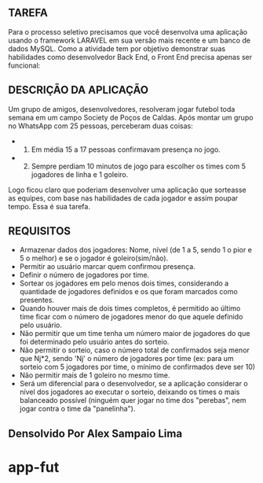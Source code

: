 

## TAREFA

Para o processo seletivo precisamos que você desenvolva uma aplicação usando o framework LARAVEL
em sua versão mais recente e um banco de dados MySQL.
Como a atividade tem por objetivo demonstrar suas habilidades como desenvolvedor Back End, o Front End
precisa apenas ser funcional:

## DESCRIÇÃO DA APLICAÇÃO

Um grupo de amigos, desenvolvedores, resolveram jogar futebol toda semana em um campo Society de
Poços de Caldas.
Após montar um grupo no WhatsApp com 25 pessoas, perceberam duas coisas:
- 1. Em média 15 a 17 pessoas confirmavam presença no jogo.
- 2. Sempre perdiam 10 minutos de jogo para escolher os times com 5 jogadores de linha e 1 goleiro.

Logo ficou claro que poderiam desenvolver uma aplicação que sorteasse as equipes, com base nas
habilidades de cada jogador e assim poupar tempo.
Essa é sua tarefa.

## REQUISITOS


- Armazenar dados dos jogadores: Nome, nível (de 1 a 5, sendo 1 o pior e 5 o melhor) e se o jogador é goleiro(sim/não).
- Permitir ao usuário marcar quem confirmou presença.
- Definir o número de jogadores por time.
- Sortear os jogadores em pelo menos dois times, considerando a quantidade de jogadores definidos e os que foram marcados como presentes.
- Quando houver mais de dois times completos, é permitido ao último time ficar com o número de jogadores menor do que aquele definido pelo usuário.
- Não permitir que um time tenha um número maior de jogadores do que foi determinado pelo usuário antes do sorteio.
- Não permitir o sorteio, caso o número total de confirmados seja menor que Nj*2, sendo 'Nj' o número de jogadores por time (ex: para um sorteio com 5 jogadores por time, o mínimo de confirmados deve ser 10)
- Não permitir mais de 1 goleiro no mesmo time.
- Será um diferencial para o desenvolvedor, se a aplicação considerar o nível dos jogadores ao executar o sorteio, deixando os times o mais balanceado possível (ninguém quer jogar no time dos "perebas", nem jogar contra o time da "panelinha").

## Densolvido Por Alex Sampaio Lima

# app-fut
